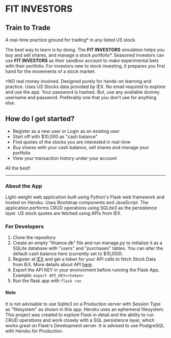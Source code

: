 # FIT INVESTORS
## Train to Trade 

A real-time practice ground for trading* in any listed US stock.

The best way to learn is by doing. The **FIT INVESTORS** simulation helps you buy and sell shares, and manage a stock portfolio*.  Seasoned investors can use **FIT INVESTORS** as their sandbox account to make experimental bets with their portfolio. For investors new to stock investing, it prepares you first hand for the movements of a stock market.

*NO real money involved. Designed purely for hands-on learning and practice. Uses US Stocks data provided by IEX.
No email required to explore and use the app. Your password is hashed. But, use any available dummy username and password. Preferably one that you don't use for anything else.

## How do I get started?
- Register as a new user or Login as an existing user
- Start off with $10,000 as "cash balance"
- Find quotes of the stocks you are interested in real-time
- Buy shares with your cash balance, sell shares and manage your portfolio
- View your transaction history under your account

All the best!

---
### About the App
Light-weight web application built using Python's Flask web framework and hosted on Heroku. Uses Bootstrap components and JavaScript. The application performs CRUD operations using SQLite3 as the persistence layer. US stock quotes are fetched using APIs from IEX.

### For Developers
1. Clone the repository
2. Create an empty "finance.db" file and run manage.py to initialize it as a SQLite database with "users" and "purchases" tables. You can alter the default cash balance here (currently set to $10,000).
3. Register at [IEX](https://www.iexcloud.io/) and get a token for your API calls to fetch Stock Data from IEX. More details about API [here](https://iexcloud.io/docs/api/). 
4. Export the API KEY in your environment before running the Flask App. Example: `export API_KEY=<token>`
5. Run the flask app with `flask run`

#### Note
It is not advisable to use Sqlite3 on a Production server with Session Type as "filesystem" as shown in this app. Heroku uses an ephemeral filesystem. This project was created to explore Flask in detail and the ability to run CRUD operations and work closely with a SQL persistence layer, which works great on Flask's Development server. It is advised to use PostgreSQL with Heroku for Production.